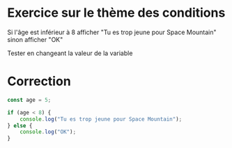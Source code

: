 # Exercice sur le thème des conditions

Si l'âge est inférieur à 8 afficher "Tu es trop jeune pour Space Mountain" sinon afficher "OK"

Tester en changeant la valeur de la variable

# Correction

```js
const age = 5;

if (age < 8) {
    console.log("Tu es trop jeune pour Space Mountain");
} else {
    console.log("OK");
}
```